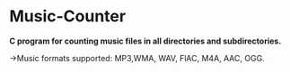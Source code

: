 # Music-Counter
<b>C program for counting music files in all directories and subdirectories.</b>

->Music formats supported: MP3,WMA, WAV, FlAC, M4A, AAC, OGG.
